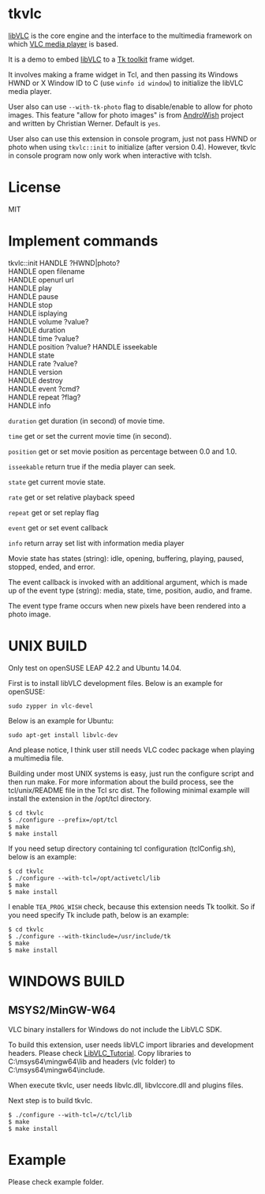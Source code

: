 tkvlc
=====

[libVLC](http://www.videolan.org/vlc/libvlc.html) is the core engine
and the interface to the multimedia framework on which
[VLC media player](http://www.videolan.org/vlc/) is based.

It is a demo to embed [libVLC](https://wiki.videolan.org/LibVLC/)
to a [Tk toolkit](http://www.tcl.tk/) frame widget.

It involves making a frame widget in Tcl, and then passing its Windows
HWND or X Window ID to C (use `winfo id window`) to initialize the
libVLC media player.

User also can use `--with-tk-photo` flag to disable/enable to allow 
for photo images. This feature "allow for photo images" is from 
[AndroWish](https://www.androwish.org/index.html/home) project
and written by Christian Werner. Default is `yes`.

User also can use this extension in console program, just not pass HWND or photo 
when using `tkvlc::init` to initialize (after version 0.4).
However, tkvlc in console program now only work when interactive with tclsh.


License
=====

MIT


Implement commands
=====

tkvlc::init HANDLE ?HWND|photo?  
HANDLE open filename  
HANDLE openurl url  
HANDLE play  
HANDLE pause  
HANDLE stop  
HANDLE isplaying  
HANDLE volume ?value?  
HANDLE duration  
HANDLE time ?value?  
HANDLE position ?value?
HANDLE isseekable  
HANDLE state  
HANDLE rate ?value?  
HANDLE version  
HANDLE destroy  
HANDLE event ?cmd?  
HANDLE repeat ?flag?  
HANDLE info

`duration` get duration (in second) of movie time.

`time` get or set the current movie time (in second).

`position` get or set movie position as percentage between 0.0 and 1.0.

`isseekable` return true if the media player can seek.

`state` get current movie state.

`rate` get or set relative playback speed

`repeat` get or set replay flag

`event` get or set event callback

`info` return array set list with information media player

Movie state has states (string): idle, opening, buffering, playing,
paused, stopped, ended, and error.

The event callback is invoked with an additional argument, which is
made up of the event type (string): media, state, time, position,
audio, and frame.

The event type frame occurs when new pixels have been rendered into
a photo image.


UNIX BUILD
=====

Only test on openSUSE LEAP 42.2 and Ubuntu 14.04.

First is to install libVLC development files. Below is an example for openSUSE:

    sudo zypper in vlc-devel

Below is an example for Ubuntu:

    sudo apt-get install libvlc-dev

And please notice, I think user still needs VLC codec package when playing a multimedia file.

Building under most UNIX systems is easy, just run the configure script
and then run make. For more information about the build process, see
the tcl/unix/README file in the Tcl src dist. The following minimal
example will install the extension in the /opt/tcl directory.

    $ cd tkvlc
    $ ./configure --prefix=/opt/tcl
    $ make
    $ make install

If you need setup directory containing tcl configuration (tclConfig.sh),
below is an example:

    $ cd tkvlc
    $ ./configure --with-tcl=/opt/activetcl/lib
    $ make
    $ make install

I enable `TEA_PROG_WISH` check, because this extension needs Tk toolkit.
So if you need specify Tk include path, below is an example:

    $ cd tkvlc
    $ ./configure --with-tkinclude=/usr/include/tk
    $ make
    $ make install

WINDOWS BUILD
=====

## MSYS2/MinGW-W64

VLC binary installers for Windows do not include the LibVLC SDK.

To build this extension, user needs libVLC import libraries and development headers.
Please check [LibVLC_Tutorial](https://wiki.videolan.org/LibVLC_Tutorial/#Windows).
Copy libraries to C:\msys64\mingw64\lib and headers (vlc folder) to C:\msys64\mingw64\include.

When execute tkvlc, user needs libvlc.dll, libvlccore.dll and plugins files.

Next step is to build tkvlc.

    $ ./configure --with-tcl=/c/tcl/lib
    $ make
    $ make install

Example
=====

Please check example folder.

